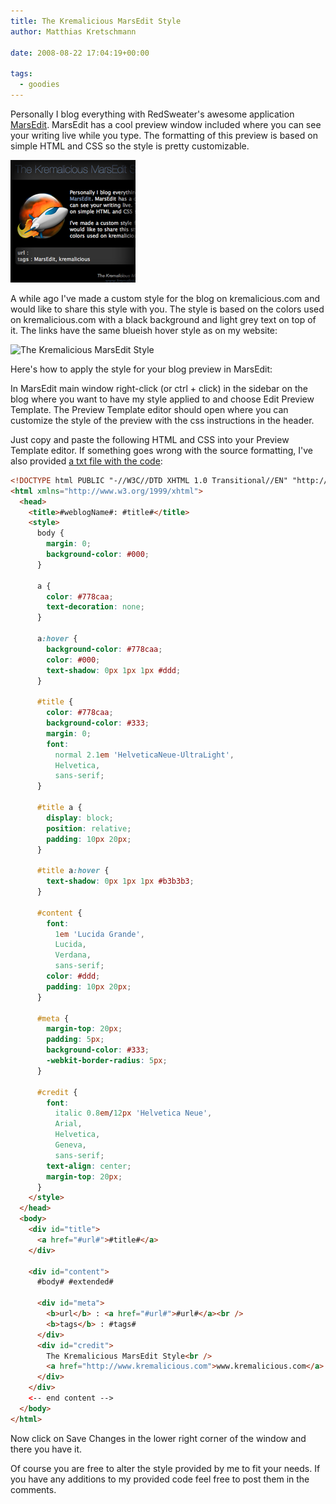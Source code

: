 ```yaml
---
title: The Kremalicious MarsEdit Style
author: Matthias Kretschmann

date: 2008-08-22 17:04:19+00:00

tags:
  - goodies
---
```


Personally I blog everything with RedSweater's awesome application [MarsEdit](http://www.red-sweater.com/marsedit/). MarsEdit has a cool preview window included where you can see your writing live while you type. The formatting of this preview is based on simple HTML and CSS so the style is pretty customizable.

![The Kremalicious MarsEdit Style](./marsedit_kremalicious.png)

A while ago I've made a custom style for the blog on kremalicious.com and would like to share this style with you. The style is based on the colors used on kremalicious.com with a black background and light grey text on top of it. The links have the same blueish hover style as on my website:

![The Kremalicious MarsEdit Style](../media/marsedit_kremalicious_big.png)

Here's how to apply the style for your blog preview in MarsEdit:

In MarsEdit main window right-click (or ctrl + click) in the sidebar on the blog where you want to have my style applied to and choose Edit Preview Template. The Preview Template editor should open where you can customize the style of the preview with the css instructions in the header.

Just copy and paste the following HTML and CSS into your Preview Template editor. If something goes wrong with the source formatting, I've also provided [a txt file with the code](./marsedit_kremalicious.txt):

```html
<!DOCTYPE html PUBLIC "-//W3C//DTD XHTML 1.0 Transitional//EN" "http://www.w3.org/TR/xhtml1/DTD/xhtml1-transitional.dtd">
<html xmlns="http://www.w3.org/1999/xhtml">
  <head>
    <title>#weblogName#: #title#</title>
    <style>
      body {
        margin: 0;
        background-color: #000;
      }

      a {
        color: #778caa;
        text-decoration: none;
      }

      a:hover {
        background-color: #778caa;
        color: #000;
        text-shadow: 0px 1px 1px #ddd;
      }

      #title {
        color: #778caa;
        background-color: #333;
        margin: 0;
        font:
          normal 2.1em 'HelveticaNeue-UltraLight',
          Helvetica,
          sans-serif;
      }

      #title a {
        display: block;
        position: relative;
        padding: 10px 20px;
      }

      #title a:hover {
        text-shadow: 0px 1px 1px #b3b3b3;
      }

      #content {
        font:
          1em 'Lucida Grande',
          Lucida,
          Verdana,
          sans-serif;
        color: #ddd;
        padding: 10px 20px;
      }

      #meta {
        margin-top: 20px;
        padding: 5px;
        background-color: #333;
        -webkit-border-radius: 5px;
      }

      #credit {
        font:
          italic 0.8em/12px 'Helvetica Neue',
          Arial,
          Helvetica,
          Geneva,
          sans-serif;
        text-align: center;
        margin-top: 20px;
      }
    </style>
  </head>
  <body>
    <div id="title">
      <a href="#url#">#title#</a>
    </div>

    <div id="content">
      #body# #extended#

      <div id="meta">
        <b>url</b> : <a href="#url#">#url#</a><br />
        <b>tags</b> : #tags#
      </div>
      <div id="credit">
        The Kremalicious MarsEdit Style<br />
        <a href="http://www.kremalicious.com">www.kremalicious.com</a>
      </div>
    </div>
    <-- end content -->
  </body>
</html>
```

Now click on Save Changes in the lower right corner of the window and there you have it.

Of course you are free to alter the style provided by me to fit your needs. If you have any additions to my provided code feel free to post them in the comments.
